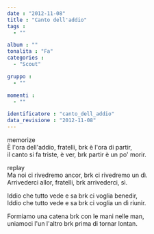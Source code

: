 ```yaml
---
date : "2012-11-08"
title : "Canto dell'addio"
tags : 
  - ""

album : ""
tonalita : "Fa"
categories : 
  - "Scout"

gruppo : 
  - ""

momenti : 
  - ""

identificatore : "canto_dell_addio"
data_revisione : "2012-11-08"
---
```

  
  
memorize  
È l'ora dell'addio, fratelli, brk è l'ora di partir,  
il canto si fa triste, è ver, brk partir è un po' morir.  
  
  
replay  
Ma noi ci rivedremo ancor, brk ci rivedremo un dì.  
Arrivederci allor, fratelli, brk arrivederci, sì.  
  
  
  
Iddio che tutto vede e sa brk ci voglia benedir,  
Iddio che tutto vede e sa brk ci voglia un dì riunir.  
  
  
Formiamo una catena brk con le mani nelle man,  
uniamoci l'un l'altro brk prima di tornar lontan.  
  
